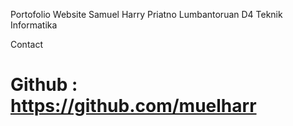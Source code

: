 Portofolio Website
Samuel Harry Priatno Lumbantoruan
D4 Teknik Informatika

Contact
# Github : https://github.com/muelharr
